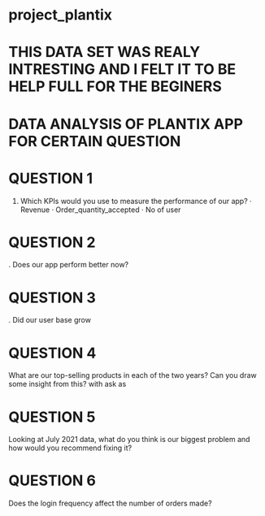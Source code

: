 # project_plantix
# THIS DATA SET WAS REALY INTRESTING AND I FELT IT TO BE HELP FULL FOR THE BEGINERS
# DATA ANALYSIS OF PLANTIX APP FOR CERTAIN QUESTION
# QUESTION 1
1. Which KPIs would you use to measure the performance of our app?
· Revenue
· Order_quantity_accepted
· No of user
# QUESTION 2
. Does our app perform better now?
# QUESTION 3
. Did our user base grow
# QUESTION 4
What are our top-selling products in each of the two years? Can you draw some insight from this?
with ask as
# QUESTION 5
Looking at July 2021 data, what do you think is our biggest problem and how would you recommend fixing it?
# QUESTION 6
Does the login frequency affect the number of orders made?
